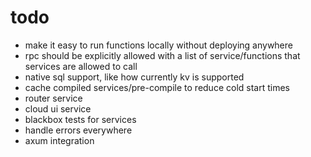 # todo

- make it easy to run functions locally without deploying anywhere
- rpc should be explicitly allowed with a list of service/functions that services are allowed to call
- native sql support, like how currently kv is supported
- cache compiled services/pre-compile to reduce cold start times
- router service
- cloud ui service
- blackbox tests for services
- handle errors everywhere
- axum integration
